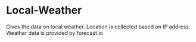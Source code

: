 # Local-Weather
Gives the data on local weather. Location is collected based on IP address. Weather data is provided by forecast.io
